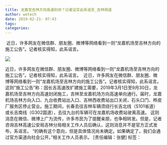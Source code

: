 ```yaml
---
title: 龙嘉至吉林方向高速封闭？记者证实此系谣言_吉林频道
author: wetech
date: 2019-02-21- 07:43
tags: 
categories: 
---
```

 近日，许多网友在微信群、朋友圈、微博等网络看到一则“龙嘉机场至吉林方向的施工公告”。记者核实得知，此系谣言。
<!-- more -->
                
<img align="center" border="0" src="http://p2.ifengimg.com/a/2016/0810/204c433878d5cf9size1_w16_h16.png" />
                
            
近日，许多网友在微信群、朋友圈、微博等网络看到一则“龙嘉机场至吉林方向的施工公告”。记者核实得知，此系谣言。
 近日，许多网友在微信群、朋友圈、微博等网络看到一则“龙嘉机场至吉林方向的施工公告”。记者核实得知，此系谣言。
这则“施工公告”称：因长吉高速改扩建施工需要，2019年3月1日至9月30日，龙嘉机场至吉林方向高速封闭施工，吉林至龙嘉机场方向高速单向通行。届时，龙嘉机场吉林方向入口、九台收费站出入口、吉林西收费站出口关闭，石头口门、桦皮厂服务区停止营业。施工期间，长春去往吉林车辆须绕行长吉北线（S101省道）或长吉南线（G302国道），去往九台的车辆可在龙嘉机场收费站驶离高速。
这则消息在微信、微博上广为流传，许多市民为了提醒亲朋，也争相转发。但是，记者咨询吉林高速公安局吉林分局相关工作人员后确认，这则消息并不是官方正式发布，系谣言。
“的确有这个意向，但是具体情况尚未确定。如果确定了，我们会通过官方渠道向社会公开。”相关工作人员表示。
[责任编辑：张健]
标签：
 
 
             
